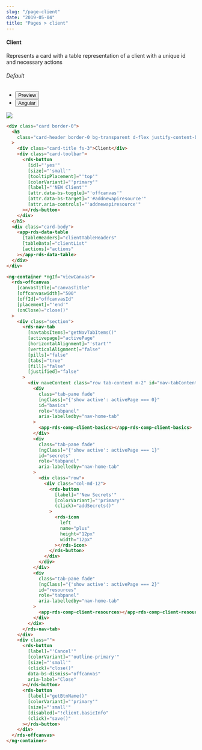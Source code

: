 ```yaml
---
slug: "/page-client"
date: "2019-05-04"
title: "Pages > client"
---
```

<!-- CSS only -->
<link href="https://cdn.jsdelivr.net/npm/bootstrap@5.1.3/dist/css/bootstrap.min.css" rel="stylesheet" integrity="sha384-1BmE4kWBq78iYhFldvKuhfTAU6auU8tT94WrHftjDbrCEXSU1oBoqyl2QvZ6jIW3" crossorigin="anonymous">
<link rel="stylesheet" href="../assets/css/style-elements.css">

#### Client

<p>Represents a card with a table representation of a client with a unique id and necessary actions</p>
<section class="py-4">    
    <h6>Default</h6>                                                                                         
    <div class="py-3">
      <div class="cust-tabs">
        <ul class="nav nav-tabs" id="myTab" role="tablist">
          <li class="nav-item" role="presentation">
            <button class="nav-link active" id="PreviewBasic-tab" data-bs-toggle="tab" data-bs-target="#PreviewBasic" type="button" role="tab" aria-controls="PreviewBasic" aria-selected="true">Preview </button>
          </li>
          <li class="nav-item" role="presentation">
            <button class="nav-link" id="AngularBasic-tab" data-bs-toggle="tab" data-bs-target="#AngularBasic" type="button" role="tab" aria-controls="AngularBasic" aria-selected="false"><i class="bi bi-code-slash" style="font-size:1.0rem"></i>Angular</button>
          </li>
        </ul>
      </div>
      <div class="tab-content card border" id="myTabContent">
        <div class="tab-pane fade show active" id="PreviewBasic" role="tabpanel" aria-labelledby="PreviewBasic-tab">
         <div class="contents  p-5">
              <div class="row">
              <!-- <img src="https://raw.githubusercontent.com/Wai-Technologies/raaghu/main/raaghu-mfe/assets/Edit-Language-Text.png" alt="color"> -->
              <img src="/images/client.png" class="">
           </div>
                       
  </div>
        </div>
        <div class="tab-pane fade show" id="AngularBasic" role="tabpanel" aria-labelledby="AngularBasic-tab">
          <div class="contents bg-code">
<div class="row m-0">

```html
<div class="card border-0">
  <h5
    class="card-header border-0 bg-transparent d-flex justify-content-between"
  >
    <div class="card-title fs-3">Client</div>
    <div class="card-toolbar">
      <rds-button
        [id]="'yes'"
        [size]="'small'"
        [tooltipPlacement]="'top'"
        [colorVariant]="'primary'"
        [label]="'NEW Client'"
        [attr.data-bs-toggle]="'offcanvas'"
        [attr.data-bs-target]="'#addnewapiresource'"
        [attr.aria-controls]="'addnewapiresource'"
      ></rds-button>
    </div>
  </h5>
  <div class="card-body">
    <app-rds-data-table
      [tableHeaders]="clientTableHeaders"
      [tableData]="clientList"
      [actions]="actions"
    ></app-rds-data-table>
  </div>
</div>

<ng-container *ngIf="viewCanvas">
  <rds-offcanvas
    [canvasTitle]="canvasTitle"
    [offcanvaswidth]="500"
    [offId]="offcanvasId"
    [placement]="'end'"
    (onClose)="close()"
  >
    <div class="section">
      <rds-nav-tab
        [navtabsItems]="getNavTabItems()"
        [activepage]="activePage"
        [horizontalAlignment]="'start'"
        [verticalAlignment]="false"
        [pills]="false"
        [tabs]="true"
        [fill]="false"
        [justified]="false"
      >
        <div naveContent class="row tab-content m-2" id="nav-tabContent">
          <div
            class="tab-pane fade"
            [ngClass]="{'show active': activePage === 0}"
            id="basics"
            role="tabpanel"
            aria-labelledby="nav-home-tab"
          >
            <app-rds-comp-client-basics></app-rds-comp-client-basics>
          </div>
          <div
            class="tab-pane fade"
            [ngClass]="{'show active': activePage === 1}"
            id="secrets"
            role="tabpanel"
            aria-labelledby="nav-home-tab"
          >
            <div class="row">
              <div class="col-md-12">
                <rds-button
                  [label]="'New Secrets'"
                  [colorVariant]="'primary'"
                  (click)="addSecrets()"
                >
                  <rds-icon
                    left
                    name="plus"
                    height="12px"
                    width="12px"
                  ></rds-icon>
                </rds-button>
              </div>
            </div>
          </div>
          <div
            class="tab-pane fade"
            [ngClass]="{'show active': activePage === 2}"
            id="resources"
            role="tabpanel"
            aria-labelledby="nav-home-tab"
          >
            <app-rds-comp-client-resources></app-rds-comp-client-resources>
          </div>
        </div>
      </rds-nav-tab>
    </div>
    <div class="">
      <rds-button
        [label]="'Cancel'"
        [colorVariant]="'outline-primary'"
        [size]="'small'"
        (click)="close()"
        data-bs-dismiss="offcanvas"
        aria-label="Close"
      ></rds-button>
      <rds-button
        [label]="getBtnName()"
        [colorVariant]="'primary'"
        [size]="'small'"
        [disabled]="!client.basicInfo"
        (click)="save()"
      ></rds-button>
    </div>
  </rds-offcanvas>
</ng-container>
```
</div>
</div>
  </div>
        </div>
      </div>
    </div>
  </section>
  
